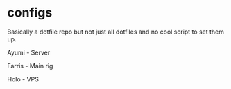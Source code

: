 # configs

Basically a dotfile repo but not just all dotfiles and no cool script to set them up.

Ayumi - Server

Farris - Main rig

Holo - VPS
